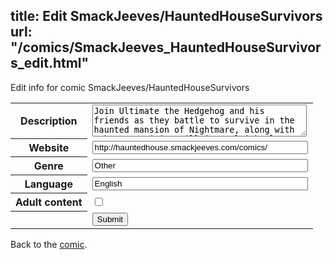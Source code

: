title: Edit SmackJeeves/HauntedHouseSurvivors
url: "/comics/SmackJeeves_HauntedHouseSurvivors_edit.html"
---
Edit info for comic SmackJeeves/HauntedHouseSurvivors

<form name="comic" action="http://gaepostmail.appspot.com/comic/" method="post">
<table class="comicinfo">
<tr>
<th>Description</th><td><textarea name="description" cols="40" rows="3">Join Ultimate the Hedgehog and his friends as they battle to survive in the haunted mansion of Nightmare, along with other surprising villains. Alright lets do this: Spots: Main (17/20) -Ultimate -Solar -Snaps -Jay-2 -greenblur -jamesthewolf -Leo -Diox -john -Drown -Terra -GMC -Chaos -Kai -Signour -Omega -Helix Villains (6/15) -copafire -metaboo -Starfire -ForteTH -Jake -Kinny Neutral (10/10): -SP3 -mix -abdie -greyouTT -Ms. Kitsune -sonicballzx -Mist The Moonhunter -Felix -Clare -Heli WARNING: spots may vary during the comic Total authors= 37/45 (not counting spear) ONLY 8 SPOTS REMAINING! So... i did some booting so spots are re-opened. You all who want to join better update fast. otherwise wait for the next chapter to introduce yourself. For all those who are leaving, if you were already in the comic make a comic about you either dying or going missing (incase you ever want to join again). ~UTH Co-author applications under new management, sorry ulty had to ~Abdie/Silent dusk</textarea></td>
</tr>
<tr>
<th>Website</th><td><input type="text" name="url" value="http://hauntedhouse.smackjeeves.com/comics/" size="40"/></td>
</tr>
<tr>
<th>Genre</th><td><input type="text" name="genre" value="Other" size="40"/></td>
</tr>
<tr>
<th>Language</th><td><input type="text" name="language" value="English" size="40"/></td>
</tr>
<tr>
<th>Adult content</th><td><input type="checkbox" name="adult" value="adult" /></td>
</tr>
<tr>
<th></th><td>
<input type="hidden" name="comic" value="SmackJeeves_HauntedHouseSurvivors" />
<input type="submit" name="submit" value="Submit" />
</td>
</tr>
</table>
</form>

Back to the [comic](SmackJeeves_HauntedHouseSurvivors.html).
